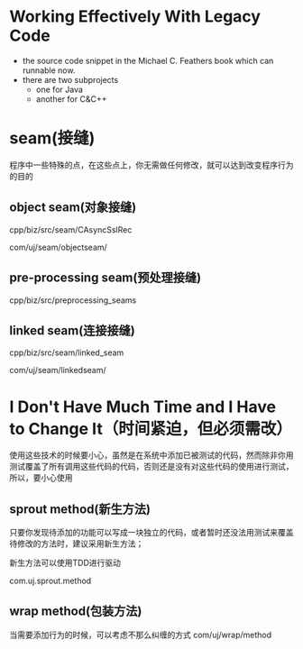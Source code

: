 # Working Effectively With Legacy Code
- the source code snippet in the Michael C. Feathers book which can runnable now.
- there are two subprojects  
    - one for Java
    - another for C&C++ 
    
    
# seam(接缝)
程序中一些特殊的点，在这些点上，你无需做任何修改，就可以达到改变程序行为的目的
## object seam(对象接缝)
cpp/biz/src/seam/CAsyncSslRec

com/uj/seam/objectseam/
## pre-processing seam(预处理接缝)
cpp/biz/src/preprocessing_seams
## linked seam(连接接缝)
cpp/biz/src/seam/linked_seam

com/uj/seam/linkedseam/

# I Don't Have Much Time and I Have to Change It（时间紧迫，但必须需改）
使用这些技术的时候要小心，虽然是在系统中添加已被测试的代码，然而除非你用测试覆盖了所有调用这些代码的代码，否则还是没有对这些代码的使用进行测试，所以，要小心使用
## sprout method(新生方法)
只要你发现待添加的功能可以写成一块独立的代码，或者暂时还没法用测试来覆盖待修改的方法时，建议采用新生方法；

新生方法可以使用TDD进行驱动

com.uj.sprout.method
## wrap method(包装方法)
当需要添加行为的时候，可以考虑不那么纠缠的方式
com/uj/wrap/method
